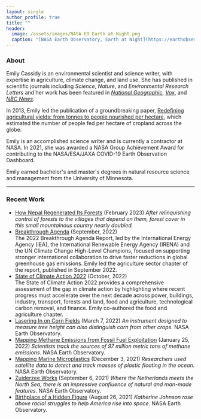 ```yaml
---
layout: single
author_profile: true
title: ""
header:
  image: /assets/images/NASA EO Earth at Night.png
  caption: "[NASA Earth Observatory, Earth at Night](https://earthobservatory.nasa.gov/features/NightLights)"
---
```


### About
Emily Cassidy is an environmental scientist and science writer, with expertise in agriculture, climate change, and land use. She has published in scientific journals including *Science*, *Nature*, and *Environmental Research Letters* and her work has been featured in [_National Geographic_](https://www.nationalgeographic.com/foodfeatures/feeding-9-billion/), [_Vox_](https://www.vox.com/2014/8/21/6053187/cropland-map-food-fuel-animal-feed), and [_NBC News_](https://www.nbcnews.com/sciencemain/feed-4-billion-more-skip-meat-milk-eggs-study-says-6c10848930). 

In 2013, Emily led the publication of a groundbreaking paper, [Redefining agricultural yields: from tonnes to people nourished per hectare](https://doi.org/10.1088/1748-9326/8/3/034015), which estimated the number of people fed per hectare of cropland across the globe. 

Emily is an accomplished science writer and is currently a contractor at NASA. In 2021, she was awarded a NASA Group Achievement Award for contributing to the NASA/ESA/JAXA COVID-19 Earth Observation Dashboard. 

Emily earned bachelor's and master's degrees in natural resource science and management from the University of Minnesota. 

---
### Recent Work 
- [How Nepal Regenerated Its Forests](https://earthobservatory.nasa.gov/images/150937/how-nepal-regenerated-its-forests) (February 2023) *After relinquishing control of forests to the villages that depend on them, forest cover in this small mountainous country nearly doubled.*
- [Breakthrough Agenda](https://www.iea.org/reports/breakthrough-agenda-report-2022) (September, 2022)
  <br>The 2022 Breakthrough Agenda Report, led by the International Energy Agency (IEA), the International Renewable Energy Agency (IRENA) and the UN Climate Change High-Level Champions, focused on supporting stronger international collaboration to drive faster reductions in global greenhouse gas emissions. Emily led the agriculture sector chapter of the report, published in September 2022. 
- [State of Climate Action 2022](https://www.wri.org/research/state-climate-action-2022) (October, 2022)
  <br>The State of Climate Action 2022 provides a comprehensive assessment of the gap in climate action by highlighting where recent progress must accelerate over the next decade across power, buildings, industry, transport, forests and land, food and agriculture, technological carbon removal, and finance. Emily co-authored the food and agriculture chapter.
- [Lasering In on Corn Fields](https://earthobservatory.nasa.gov/images/149538/lasering-in-on-corn-fields) (March 7, 2022) *An instrument designed to measure tree height can also distinguish corn from other crops.* NASA Earth Observatory.
- [Mapping Methane Emissions from Fossil Fuel Exploitation](https://earthobservatory.nasa.gov/images/149374/mapping-methane-emissions-from-fossil-fuel-exploitation) (January 25, 2022) *Scientists track the sources of 97 million metric tons of methane emissions*. NASA Earth Observatory.
- [Mapping Marine Microplastics](https://earthobservatory.nasa.gov/images/149163/mapping-marine-microplastics) (December 3, 2021) *Researchers used satellite data to detect and track masses of plastic floating in the ocean*. NASA Earth Observatory.
- [Zuiderzee Works](https://earthobservatory.nasa.gov/images/148799/zuiderzee-works) (September 6, 2021) *Where the Netherlands meets the North Sea, there is an impressive confluence of natural and man-made features*. NASA Earth Observatory.
- [Birthplace of a Hidden Figure](https://earthobservatory.nasa.gov/images/148738/birthplace-of-a-hidden-figure) (August 26, 2021) *Katherine Johnson rose above racial struggles to help America rise into space*. NASA Earth Observatory.





